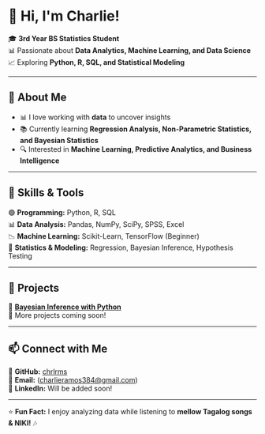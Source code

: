# 👋 Hi, I'm Charlie!  

🎓 **3rd Year BS Statistics Student**  
📊 Passionate about **Data Analytics, Machine Learning, and Data Science**  
📈 Exploring **Python, R, SQL, and Statistical Modeling**  

---

## 🔹 About Me  
- 📊 I love working with **data** to uncover insights  
- 📚 Currently learning **Regression Analysis, Non-Parametric Statistics, and Bayesian Statistics**  
- 🔍 Interested in **Machine Learning, Predictive Analytics, and Business Intelligence**  

---

## 🚀 Skills & Tools  
🟢 **Programming:** Python, R, SQL  
📊 **Data Analysis:** Pandas, NumPy, SciPy, SPSS, Excel  
📉 **Machine Learning:** Scikit-Learn, TensorFlow (Beginner)  
📌 **Statistics & Modeling:** Regression, Bayesian Inference, Hypothesis Testing  

---

## 📂 Projects  
🔹 **[Bayesian Inference with Python](https://github.com/chrlrms/bayesian-inference)**  
🔹 More projects coming soon!  

---

## 📫 Connect with Me  
💼 **GitHub:** [chrlrms](https://github.com/chrlrms)  
📧 **Email:** (charlieramos384@gmail.com)  
🔗 **LinkedIn:** Will be added soon!

---

⭐ **Fun Fact:** I enjoy analyzing data while listening to **mellow Tagalog songs & NIKI!** 🎶  
